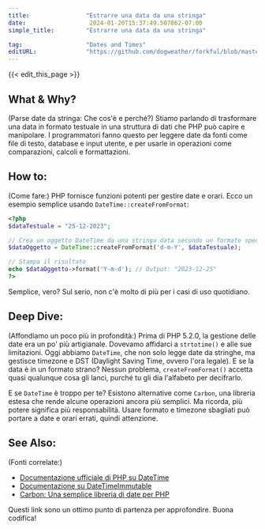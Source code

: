 ```yaml
---
title:                "Estrarre una data da una stringa"
date:                  2024-01-20T15:37:49.507862-07:00
simple_title:         "Estrarre una data da una stringa"

tag:                  "Dates and Times"
editURL:              "https://github.com/dogweather/forkful/blob/master/content/it/php/parsing-a-date-from-a-string.md"
---
```


{{< edit_this_page >}}

## What & Why?
(Parse date da stringa: Che cos'è e perché?)
Stiamo parlando di trasformare una data in formato testuale in una struttura di dati che PHP può capire e manipolare. I programmatori fanno questo per leggere date da fonti come file di testo, database e input utente, e per usarle in operazioni come comparazioni, calcoli e formattazioni.

## How to:
(Come fare:)
PHP fornisce funzioni potenti per gestire date e orari. Ecco un esempio semplice usando `DateTime::createFromFormat`:

```PHP
<?php
$dataTestuale = "25-12-2023";

// Crea un oggetto DateTime da una stringa data secondo un formato specificato
$dataOggetto = DateTime::createFromFormat('d-m-Y', $dataTestuale);

// Stampa il risultato
echo $dataOggetto->format('Y-m-d'); // Output: "2023-12-25"
?>
```

Semplice, vero? Sul serio, non c'è molto di più per i casi di uso quotidiano.

## Deep Dive:
(Affondiamo un poco più in profondità:)
Prima di PHP 5.2.0, la gestione delle date era un po' più artigianale. Dovevamo affidarci a `strtotime()` e alle sue limitazioni. Oggi abbiamo `DateTime`, che non solo legge date da stringhe, ma gestisce timezone e DST (Daylight Saving Time, ovvero l'ora legale). E se la data è in un formato strano? Nessun problema, `createFromFormat()` accetta quasi qualunque cosa gli lanci, purché tu gli dia l'alfabeto per decifrarlo.

E se `DateTime` è troppo per te? Esistono alternative come `Carbon`, una libreria estesa che rende alcune operazioni ancora più semplici. Ma ricorda, più potere significa più responsabilità. Usare formato e timezone sbagliati può portare a date e orari errati, quindi attenzione.

## See Also:
(Fonti correlate:)
- [Documentazione ufficiale di PHP su DateTime](https://www.php.net/manual/en/class.datetime.php)
- [Documentazione su DateTimeImmutable](https://www.php.net/manual/en/class.datetimeimmutable.php)
- [Carbon: Una semplice libreria di date per PHP](https://carbon.nesbot.com/docs/)

Questi link sono un ottimo punto di partenza per approfondire. Buona codifica!
